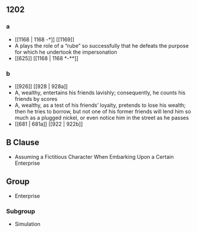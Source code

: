 ## 1202
### a
- [[1168 | 1168 -*]] [[1169]] 
- A plays the role of a “rube” so successfully that he defeats the purpose for which he undertook the impersonation
- [[625]] [[1168 | 1168 *-**]] 

### b
- [[926]] [[928 | 928a]] 
- A, wealthy, entertains his friends lavishly; consequently, he counts his friends by scores
- A, wealthy, as a test of his friends’ loyalty, pretends to lose his wealth; then he tries to borrow, but not one of his former friends will lend him so much as a plugged nickel, or even notice him in the street as he passes
- [[681 | 681a]] [[922 | 922b]] 

## B Clause
- Assuming a Fictitious Character When Embarking  Upon a Certain Enterprise

## Group
- Enterprise

### Subgroup
- Simulation


